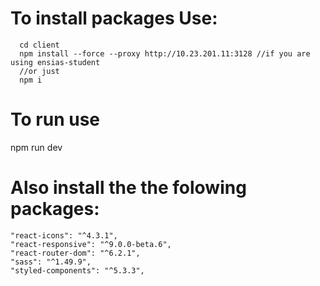 # To install packages Use: 
      cd client 
      npm install --force --proxy http://10.23.201.11:3128 //if you are using ensias-student 
      //or just 
      npm i 
# To run use 
 npm run dev 
# Also install the the folowing packages:

    "react-icons": "^4.3.1",
    "react-responsive": "^9.0.0-beta.6",
    "react-router-dom": "^6.2.1",
    "sass": "^1.49.9",
    "styled-components": "^5.3.3",


